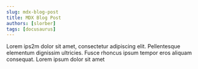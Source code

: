 ```yaml
---
slug: mdx-blog-post
title: MDX Blog Post
authors: [slorber]
tags: [docusaurus]
---
```


Lorem ips2m dolor sit amet, consectetur adipiscing elit. Pellentesque elementum dignissim ultricies. Fusce rhoncus ipsum tempor eros aliquam consequat. Lorem ipsum dolor sit amet
